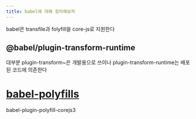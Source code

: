 ```yaml
---
title: babel에 대해 정리해보자
---
```

babel은 transfile과 folyfill을 core-js로 지원한다
## @babel/plugin-transform-runtime
대부분 plugin-transform~은 개발용으로 쓰이나 plugin-transform-runtime는 배포된 코드에 의존한다

# [babel-polyfills](https://github.com/babel/babel-polyfills)

babel-plugin-polyfill-corejs3
